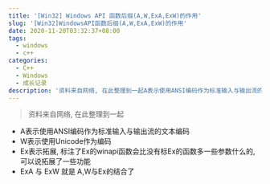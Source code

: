 ```yaml
---
title: '[Win32] Windows API 函数后缀(A,W,ExA,ExW)的作用'
slug: '[Win32]WindowsAPI函数后缀(A,W,ExA,ExW)的作用'
date: 2020-11-20T03:32:37+08:00
tags:
  - windows
  - c++
categories:
  - C++
  - Windows
  - 成长记录
description: '资料来自网络, 在此整理到一起A表示使用ANSI编码作为标准输入与输出流的文本编码W表示使用Unicode作为编码Ex表示拓展, 标注了Ex的winapi函数会比没有标Ex的函数多一些参数什么的, 可以说拓展了一些功能ExA 与 ExW 就是 A,W与Ex的结合了...'
---
```


> 资料来自网络, 在此整理到一起

- A表示使用ANSI编码作为标准输入与输出流的文本编码
- W表示使用Unicode作为编码
- Ex表示拓展, 标注了Ex的winapi函数会比没有标Ex的函数多一些参数什么的, 可以说拓展了一些功能
- ExA 与 ExW 就是 A,W与Ex的结合了
